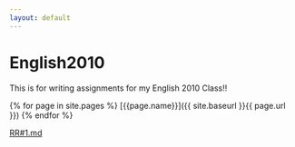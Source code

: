 ```yaml
---
layout: default
---
```


# English2010
This is for writing assignments for my English 2010 Class!!

{% for page in site.pages %}
    [{{page.name}}]({{ site.baseurl }}{{ page.url }})
{% endfor %}

[RR#1.md](RR#1.md)
